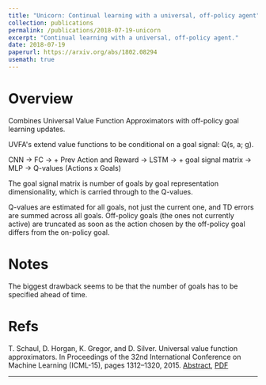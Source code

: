 ```yaml
---
title: "Unicorn: Continual learning with a universal, off-policy agent"
collection: publications
permalink: /publications/2018-07-19-unicorn
excerpt: "Continual learning with a universal, off-policy agent."
date: 2018-07-19
paperurl: https://arxiv.org/abs/1802.08294
usemath: true
---
```


# Overview

Combines Universal Value Function Approximators with off-policy goal learning updates.

UVFA's extend value functions to be conditional on a goal signal: Q(s, a; g).

CNN -> FC -> + Prev Action and Reward -> LSTM -> + goal signal matrix -> MLP -> Q-values (Actions x Goals)

The goal signal matrix is number of goals by goal representation dimensionality, which is carried through to the Q-values.

Q-values are estimated for all goals, not just the current one, and TD errors are summed across all goals. Off-policy goals (the ones not currently active) are truncated as soon as the action chosen by the off-policy goal differs from the on-policy goal.

# Notes

The biggest drawback seems to be that the number of goals has to be specified ahead of time.

# Refs

T. Schaul, D. Horgan, K. Gregor, and D. Silver. Universal value function approximators. In Proceedings of the 32nd International Conference on Machine Learning (ICML-15), pages 1312–1320, 2015. [Abstract](http://proceedings.mlr.press/v37/schaul15.html), [PDF](http://proceedings.mlr.press/v37/schaul15.pdf)

---
